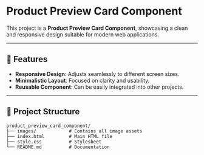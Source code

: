 # Product Preview Card Component

This project is a **Product Preview Card Component**, showcasing a clean and responsive design suitable for modern web applications.

---

## 📜 Features

- **Responsive Design**: Adjusts seamlessly to different screen sizes.
- **Minimalistic Layout**: Focused on clarity and usability.
- **Reusable Component**: Can be easily integrated into other projects.

---

## 📂 Project Structure

```plaintext
product_preview_card_component/
├── images/            # Contains all image assets
├── index.html         # Main HTML file
├── style.css          # Stylesheet
└── README.md          # Documentation
